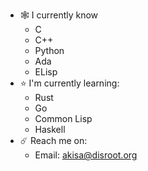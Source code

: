 - 🕸 I currently know
	- C
	- C++
	- Python
	- Ada
	- ELisp
- ⭐️ I'm currently learning:
	- Rust
	- Go
	- Common Lisp
	- Haskell
- ☄️  Reach me on:
	- Email: akisa@disroot.org

